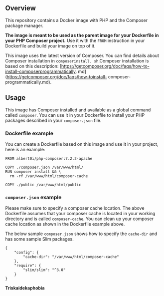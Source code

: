 ## Overview

This repository contains a Docker image with PHP and the
Composer package manager.

**The image is meant to be used as the parent image for your
Dockerfile in your PHP Composer project.** Use it with the
`FROM` instruction in your Dockerfile and build your image on
top of it.

This image uses the latest version of Composer. You can find
details about Composer installation in `composerinstall.
sh`.Composer installation is based on this description:
[https://getcomposer.org/doc/faqs/how-to-install-composerprogrammatically.
md](https://getcomposer.org/doc/faqs/how-toinstall-
composer-programmatically.md).

## Usage

This image has Composer installed and available as a global
command called `composer`. You can use it in your Dockerfile to
install your PHP packages described in your `composer.json`
file.

### Dockerfile example

You can create a Dockerfile based on this image and use it in
your project, here is an example:

```
FROM albert0i/php-composer:7.2.2-apache

COPY ./composer.json /var/www/html/
RUN composer install && \
  rm -rf /var/www/html/composer-cache

COPY ./public /var/www/html/public
```

### `composer.json` example

Please make sure to specify a composer cache location. The above
Dockerfile assumes that your composer cache is located in your
working directory and is called `composer-cache`. You can clean
up your composer cache location as shown in the Dockerfile
example above.

The below sample `composer.json` shows how to specify the
`cache-dir` and has some sample Slim packages.


```
{
	"config": {
		"cache-dir": "/var/www/html/composer-cache"
	},
	"require": {
		"slim/slim": "^3.0"
	}
}
```


**Triskaidekaphobia**